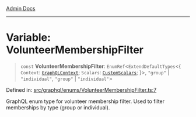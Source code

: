 [Admin Docs](/)

***

# Variable: VolunteerMembershipFilter

> `const` **VolunteerMembershipFilter**: `EnumRef`\<`ExtendDefaultTypes`\<\{ `Context`: [`GraphQLContext`](../../../context/type-aliases/GraphQLContext.md); `Scalars`: [`CustomScalars`](../../../scalars/type-aliases/CustomScalars.md); \}\>, `"group"` \| `"individual"`, `"group"` \| `"individual"`\>

Defined in: [src/graphql/enums/VolunteerMembershipFilter.ts:7](https://github.com/Sourya07/talawa-api/blob/cfbd515d04ffba748b09232a33807f1845dd1878/src/graphql/enums/VolunteerMembershipFilter.ts#L7)

GraphQL enum type for volunteer membership filter.
Used to filter memberships by type (group or individual).
